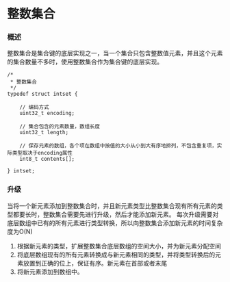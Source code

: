 # 整数集合

### 概述

整数集合是集合键的底层实现之一，当一个集合只包含整数值元素，并且这个元素的集合数量不多时，使用整数集合作为集合键的底层实现。

```
/*
 * 整数集合
 */
typedef struct intset {

    // 编码方式
    uint32_t encoding;

    // 集合包含的元素数量，数组长度
    uint32_t length;

    // 保存元素的数组，各个项在数组中按值的大小从小到大有序地排列，不包含重复项，实际类型取决于encoding属性
    int8_t contents[];

} intset;
```

### 升级

当将一个新元素添加到整数集合时，并且新元素类型比整数集合现有所有元素的类型都要长时，整数集合需要先进行升级，然后才能添加新元素。 每次升级需要对底层数组中已有的所有元素进行类型转换，所以向整数集合添加新元素的时间复杂度为O\(N\)

1. 根据新元素的类型，扩展整数集合底层数组的空间大小，并为新元素分配空间
2. 将底层数组现有的所有元素转换成与新元素相同的类型，并将类型转换后的元素放置到正确的位上，保证有序。新元素在首部或者末尾
3. 将新元素添加到数组中。




